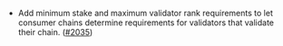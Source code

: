 - Add minimum stake and maximum validator rank requirements to let consumer chains
  determine requirements for validators that validate their chain. ([\#2035](https://github.com/cosmos/interchain-security/pull/2035))
